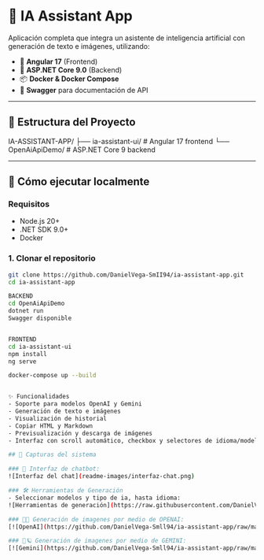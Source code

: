 # 🧠 IA Assistant App

Aplicación completa que integra un asistente de inteligencia artificial con generación de texto e imágenes, utilizando:

- 🎨 **Angular 17** (Frontend)
- 🔧 **ASP.NET Core 9.0** (Backend)
- 📦 **Docker & Docker Compose**
- 📜 **Swagger** para documentación de API

---

## 📁 Estructura del Proyecto

IA-ASSISTANT-APP/
├── ia-assistant-ui/ # Angular 17 frontend
└── OpenAiApiDemo/ # ASP.NET Core 9 backend


---

## 🚀 Cómo ejecutar localmente

### Requisitos

- Node.js 20+
- .NET SDK 9.0+
- Docker

### 1. Clonar el repositorio

```bash
git clone https://github.com/DanielVega-SmII94/ia-assistant-app.git
cd ia-assistant-app

BACKEND
cd OpenAiApiDemo
dotnet run
Swagger disponible


FRONTEND
cd ia-assistant-ui
npm install
ng serve

docker-compose up --build


✨ Funcionalidades
- Soporte para modelos OpenAI y Gemini
- Generación de texto e imágenes
- Visualización de historial
- Copiar HTML y Markdown
- Previsualización y descarga de imágenes
- Interfaz con scroll automático, checkbox y selectores de idioma/modelo

## 📸 Capturas del sistema

### 💬 Interfaz de chatbot:
![Interfaz del chat](readme-images/interfaz-chat.png)

### 🛠️ Herramientas de Generación 
- Seleccionar modelos y tipo de ia, hasta idioma:
![Herramientas de generación](https://raw.githubusercontent.com/DanielVega-Smll94/ia-assistant-app/master/readme-images/herramientas-generacion.png)

### 🤖🧠 Generación de imagenes por medio de OPENAI:
[![OpenAI](https://github.com/DanielVega-Smll94/ia-assistant-app/raw/master/readme-images/openai-generacion.png)]

### 🤖🪐 Generación de imagenes por medio de GEMINI:
[![Gemini](https://github.com/DanielVega-Smll94/ia-assistant-app/raw/master/readme-images/gemini-generacion.png)]



